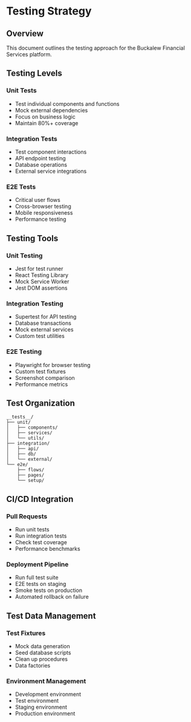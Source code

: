# Testing Strategy

## Overview
This document outlines the testing approach for the Buckalew Financial Services platform.

## Testing Levels

### Unit Tests
- Test individual components and functions
- Mock external dependencies
- Focus on business logic
- Maintain 80%+ coverage

### Integration Tests
- Test component interactions
- API endpoint testing
- Database operations
- External service integrations

### E2E Tests
- Critical user flows
- Cross-browser testing
- Mobile responsiveness
- Performance testing

## Testing Tools

### Unit Testing
- Jest for test runner
- React Testing Library
- Mock Service Worker
- Jest DOM assertions

### Integration Testing
- Supertest for API testing
- Database transactions
- Mock external services
- Custom test utilities

### E2E Testing
- Playwright for browser testing
- Custom test fixtures
- Screenshot comparison
- Performance metrics

## Test Organization

```
__tests__/
├── unit/
│   ├── components/
│   ├── services/
│   └── utils/
├── integration/
│   ├── api/
│   ├── db/
│   └── external/
└── e2e/
    ├── flows/
    ├── pages/
    └── setup/
```

## CI/CD Integration

### Pull Requests
- Run unit tests
- Run integration tests
- Check test coverage
- Performance benchmarks

### Deployment Pipeline
- Run full test suite
- E2E tests on staging
- Smoke tests on production
- Automated rollback on failure

## Test Data Management

### Test Fixtures
- Mock data generation
- Seed database scripts
- Clean up procedures
- Data factories

### Environment Management
- Development environment
- Test environment
- Staging environment
- Production environment
